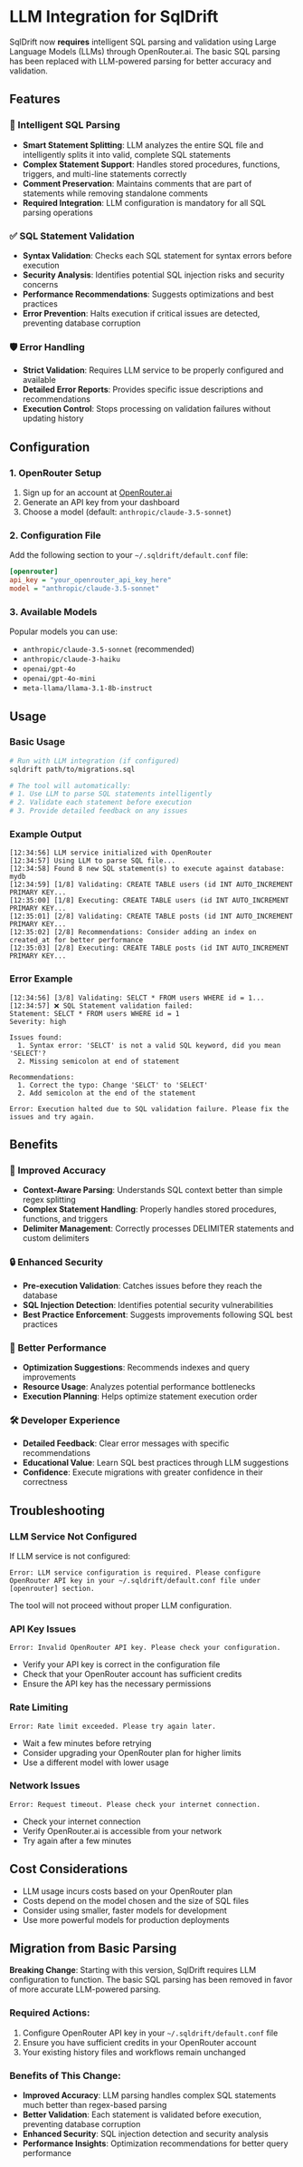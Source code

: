 # LLM Integration for SqlDrift

SqlDrift now **requires** intelligent SQL parsing and validation using Large Language Models (LLMs) through OpenRouter.ai. The basic SQL parsing has been replaced with LLM-powered parsing for better accuracy and validation.

## Features

### 🧠 Intelligent SQL Parsing
- **Smart Statement Splitting**: LLM analyzes the entire SQL file and intelligently splits it into valid, complete SQL statements
- **Complex Statement Support**: Handles stored procedures, functions, triggers, and multi-line statements correctly
- **Comment Preservation**: Maintains comments that are part of statements while removing standalone comments
- **Required Integration**: LLM configuration is mandatory for all SQL parsing operations

### ✅ SQL Statement Validation
- **Syntax Validation**: Checks each SQL statement for syntax errors before execution
- **Security Analysis**: Identifies potential SQL injection risks and security concerns
- **Performance Recommendations**: Suggests optimizations and best practices
- **Error Prevention**: Halts execution if critical issues are detected, preventing database corruption

### 🛡️ Error Handling
- **Strict Validation**: Requires LLM service to be properly configured and available
- **Detailed Error Reports**: Provides specific issue descriptions and recommendations
- **Execution Control**: Stops processing on validation failures without updating history

## Configuration

### 1. OpenRouter Setup
1. Sign up for an account at [OpenRouter.ai](https://openrouter.ai/)
2. Generate an API key from your dashboard
3. Choose a model (default: `anthropic/claude-3.5-sonnet`)

### 2. Configuration File
Add the following section to your `~/.sqldrift/default.conf` file:

```ini
[openrouter]
api_key = "your_openrouter_api_key_here"
model = "anthropic/claude-3.5-sonnet"
```

### 3. Available Models
Popular models you can use:
- `anthropic/claude-3.5-sonnet` (recommended)
- `anthropic/claude-3-haiku`
- `openai/gpt-4o`
- `openai/gpt-4o-mini`
- `meta-llama/llama-3.1-8b-instruct`

## Usage

### Basic Usage
```bash
# Run with LLM integration (if configured)
sqldrift path/to/migrations.sql

# The tool will automatically:
# 1. Use LLM to parse SQL statements intelligently
# 2. Validate each statement before execution
# 3. Provide detailed feedback on any issues
```

### Example Output
```
[12:34:56] LLM service initialized with OpenRouter
[12:34:57] Using LLM to parse SQL file...
[12:34:58] Found 8 new SQL statement(s) to execute against database: mydb
[12:34:59] [1/8] Validating: CREATE TABLE users (id INT AUTO_INCREMENT PRIMARY KEY...
[12:35:00] [1/8] Executing: CREATE TABLE users (id INT AUTO_INCREMENT PRIMARY KEY...
[12:35:01] [2/8] Validating: CREATE TABLE posts (id INT AUTO_INCREMENT PRIMARY KEY...
[12:35:02] [2/8] Recommendations: Consider adding an index on created_at for better performance
[12:35:03] [2/8] Executing: CREATE TABLE posts (id INT AUTO_INCREMENT PRIMARY KEY...
```

### Error Example
```
[12:34:56] [3/8] Validating: SELCT * FROM users WHERE id = 1...
[12:34:57] ❌ SQL Statement validation failed:
Statement: SELCT * FROM users WHERE id = 1
Severity: high

Issues found:
  1. Syntax error: 'SELCT' is not a valid SQL keyword, did you mean 'SELECT'?
  2. Missing semicolon at end of statement

Recommendations:
  1. Correct the typo: Change 'SELCT' to 'SELECT'
  2. Add semicolon at the end of the statement

Error: Execution halted due to SQL validation failure. Please fix the issues and try again.
```

## Benefits

### 🎯 Improved Accuracy
- **Context-Aware Parsing**: Understands SQL context better than simple regex splitting
- **Complex Statement Handling**: Properly handles stored procedures, functions, and triggers
- **Delimiter Management**: Correctly processes DELIMITER statements and custom delimiters

### 🔒 Enhanced Security
- **Pre-execution Validation**: Catches issues before they reach the database
- **SQL Injection Detection**: Identifies potential security vulnerabilities
- **Best Practice Enforcement**: Suggests improvements following SQL best practices

### 🚀 Better Performance
- **Optimization Suggestions**: Recommends indexes and query improvements
- **Resource Usage**: Analyzes potential performance bottlenecks
- **Execution Planning**: Helps optimize statement execution order

### 🛠️ Developer Experience
- **Detailed Feedback**: Clear error messages with specific recommendations
- **Educational Value**: Learn SQL best practices through LLM suggestions
- **Confidence**: Execute migrations with greater confidence in their correctness

## Troubleshooting

### LLM Service Not Configured
If LLM service is not configured:
```
Error: LLM service configuration is required. Please configure OpenRouter API key in your ~/.sqldrift/default.conf file under [openrouter] section.
```
The tool will not proceed without proper LLM configuration.

### API Key Issues
```
Error: Invalid OpenRouter API key. Please check your configuration.
```
- Verify your API key is correct in the configuration file
- Check that your OpenRouter account has sufficient credits
- Ensure the API key has the necessary permissions

### Rate Limiting
```
Error: Rate limit exceeded. Please try again later.
```
- Wait a few minutes before retrying
- Consider upgrading your OpenRouter plan for higher limits
- Use a different model with lower usage

### Network Issues
```
Error: Request timeout. Please check your internet connection.
```
- Check your internet connection
- Verify OpenRouter.ai is accessible from your network
- Try again after a few minutes

## Cost Considerations

- LLM usage incurs costs based on your OpenRouter plan
- Costs depend on the model chosen and the size of SQL files
- Consider using smaller, faster models for development
- Use more powerful models for production deployments

## Migration from Basic Parsing

**Breaking Change**: Starting with this version, SqlDrift requires LLM configuration to function. The basic SQL parsing has been removed in favor of more accurate LLM-powered parsing.

### Required Actions:
1. Configure OpenRouter API key in your `~/.sqldrift/default.conf` file
2. Ensure you have sufficient credits in your OpenRouter account
3. Your existing history files and workflows remain unchanged

### Benefits of This Change:
- **Improved Accuracy**: LLM parsing handles complex SQL statements much better than regex-based parsing
- **Better Validation**: Each statement is validated before execution, preventing database corruption
- **Enhanced Security**: SQL injection detection and security analysis
- **Performance Insights**: Optimization recommendations for better query performance